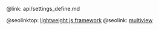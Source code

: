 @link: api/settings_define.md

@seolinktop: [lightweight js framework](https://webix.com)
@seolink: [multiview](https://webix.com/widget/multiview/)